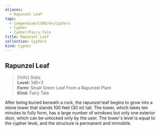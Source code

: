```yaml
---
aliases:
  - Rapunzel Leaf
tags:
  - Compendium/CSRD/en/Cyphers
  - Cypher
  - Cypher/Fairy-Tale
title: Rapunzel Leaf
collection: Cyphers
kind: Cypher
---
```

## Rapunzel Leaf  
>[!info] Stats  
> **Level:** 1d6+3  
> **Form:** Small Green Leaf From a Rapunzel Plant  
> **Kind:** Fairy Tale
  
After being buried beneath a rock, the rapunzel leaf begins to grow into a stone tower that stands 100 feet (30 m) tall. The tower, which takes ten minutes to fully form, has a large number of windows but only one exterior door, which can be unlocked only by the user. The tower's level is equal to the cypher level, and the structure is permanent and immobile.